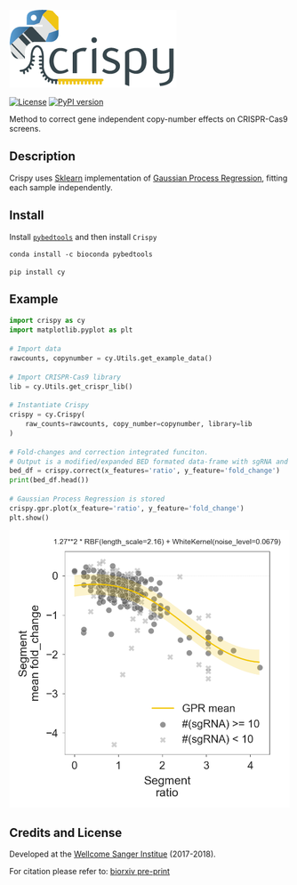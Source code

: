 ![Crispy logo](crispy/data/images/logo.png)

[![License](https://img.shields.io/badge/License-BSD%203--Clause-blue.svg)](https://opensource.org/licenses/BSD-3-Clause) [![PyPI version](https://badge.fury.io/py/cy.svg)](https://badge.fury.io/py/cy)

Method to correct gene independent copy-number effects on CRISPR-Cas9 screens.


Description
--
Crispy uses [Sklearn](http://scikit-learn.org/stable/index.html) implementation of [Gaussian Process Regression](http://scikit-learn.org/stable/modules/generated/sklearn.gaussian_process.GaussianProcessRegressor.html#sklearn.gaussian_process.GaussianProcessRegressor), fitting each sample independently.

Install
--

Install [`pybedtools`](https://daler.github.io/pybedtools/main.html#quick-install-via-conda) and then install `Crispy`

```
conda install -c bioconda pybedtools

pip install cy
```

Example
--
```python
import crispy as cy
import matplotlib.pyplot as plt

# Import data
rawcounts, copynumber = cy.Utils.get_example_data()

# Import CRISPR-Cas9 library
lib = cy.Utils.get_crispr_lib()

# Instantiate Crispy
crispy = cy.Crispy(
    raw_counts=rawcounts, copy_number=copynumber, library=lib
)

# Fold-changes and correction integrated funciton.
# Output is a modified/expanded BED formated data-frame with sgRNA and segments information
bed_df = crispy.correct(x_features='ratio', y_feature='fold_change')
print(bed_df.head())

# Gaussian Process Regression is stored
crispy.gpr.plot(x_feature='ratio', y_feature='fold_change')
plt.show()

```
![GPR](crispy/data/images/example_gp_fit.png)


Credits and License
--
Developed at the [Wellcome Sanger Institue](https://www.sanger.ac.uk/) (2017-2018).

For citation please refer to: [biorxiv pre-print](https://www.biorxiv.org/content/early/2018/05/25/325076)

